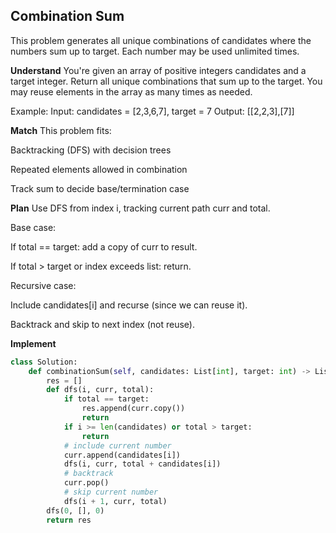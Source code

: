 ## Combination Sum
This problem generates all unique combinations of candidates where the numbers sum up to target. Each number may be used unlimited times.

**Understand**
You're given an array of positive integers candidates and a target integer. Return all unique combinations that sum up to the target. You may reuse elements in the array as many times as needed.

Example:
Input: candidates = [2,3,6,7], target = 7
Output: [[2,2,3],[7]]

**Match**
This problem fits:

Backtracking (DFS) with decision trees

Repeated elements allowed in combination

Track sum to decide base/termination case

**Plan**
Use DFS from index i, tracking current path curr and total.

Base case:

If total == target: add a copy of curr to result.

If total > target or index exceeds list: return.

Recursive case:

Include candidates[i] and recurse (since we can reuse it).

Backtrack and skip to next index (not reuse).

**Implement**
```python
class Solution:
    def combinationSum(self, candidates: List[int], target: int) -> List[List[int]]:
        res = []
        def dfs(i, curr, total):
            if total == target:
                res.append(curr.copy())
                return
            if i >= len(candidates) or total > target:
                return
            # include current number
            curr.append(candidates[i])
            dfs(i, curr, total + candidates[i])
            # backtrack
            curr.pop()
            # skip current number
            dfs(i + 1, curr, total)
        dfs(0, [], 0)
        return res
```

